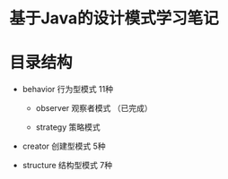 # 基于Java的设计模式学习笔记 

# 目录结构
- behavior      行为型模式   11种

    - observer  观察者模式   （已完成）
    
    - strategy  策略模式
- creator       创建型模式   5种

- structure     结构型模式   7种